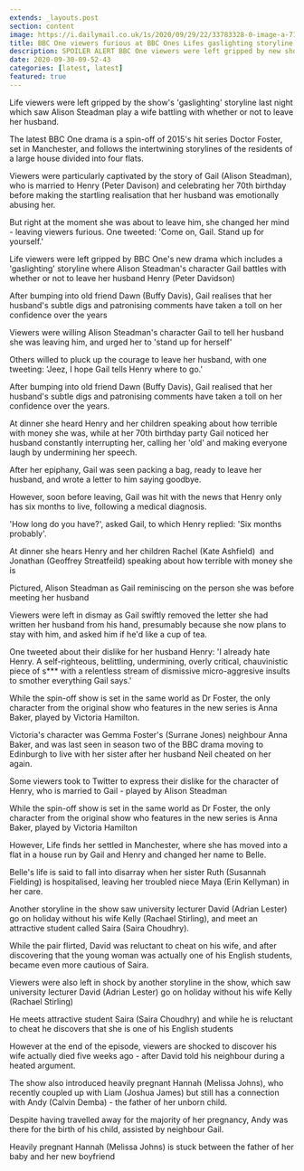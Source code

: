 ```yaml
---
extends: _layouts.post
section: content
image: https://i.dailymail.co.uk/1s/2020/09/29/22/33783328-0-image-a-71_1601414357934.jpg 
title: BBC One viewers furious at BBC Ones Lifes gaslighting storyline 
description: SPOILER ALERT BBC One viewers were left gripped by new show Life which includes a gaslighting storyline where Alison Steadman battles with whether or not to leave her husband. 
date: 2020-09-30-09-52-43 
categories: [latest, latest] 
featured: true 
--- 
```

Life viewers were left gripped by the show's 'gaslighting' storyline last night which saw Alison Steadman play a wife battling with whether or not to leave her husband.

The latest BBC One drama is a spin-off of 2015's hit series Doctor Foster, set in Manchester, and follows the intertwining storylines of the residents of a large house divided into four flats. 

Viewers were particularly captivated by the story of Gail (Alison Steadman), who is married to Henry (Peter Davison) and celebrating her 70th birthday before making the startling realisation that her husband was emotionally abusing her.

But right at the moment she was about to leave him, she changed her mind - leaving viewers furious. One tweeted: 'Come on, Gail. Stand up for yourself.'

Life viewers were left gripped by BBC One's new drama which includes a 'gaslighting' storyline where Alison Steadman's character Gail battles with whether or not to leave her husband Henry (Peter Davidson) 

After bumping into old friend Dawn (Buffy Davis), Gail realises that her husband's subtle digs and patronising comments have taken a toll on her confidence over the years





Viewers were willing Alison Steadman's character Gail to tell her husband she was leaving him, and urged her to 'stand up for herself' 

Others willed to pluck up the courage to leave her husband, with one tweeting: 'Jeez, I hope Gail tells Henry where to go.' 

After bumping into old friend Dawn (Buffy Davis), Gail realised that her husband's subtle digs and patronising comments have taken a toll on her confidence over the years. 

At dinner she heard Henry and her children speaking about how terrible with money she was, while at her 70th birthday party Gail noticed her husband constantly interrupting her, calling her 'old' and making everyone laugh by undermining her speech. 

After her epiphany, Gail was seen packing a bag, ready to leave her husband, and wrote a letter to him saying goodbye. 

However, soon before leaving, Gail was hit with the news that Henry only has six months to live, following a medical diagnosis.  

'How long do you have?', asked Gail, to which Henry replied: 'Six months probably'. 

At dinner she hears Henry and her children Rachel (Kate Ashfield)  and Jonathan (Geoffrey Streatfeild) speaking about how terrible with money she is 

Pictured, Alison Steadman as Gail reminiscing on the person she was before meeting her husband 

Viewers were left in dismay as Gail swiftly removed the letter she had written her husband from his hand, presumably because she now plans to stay with him, and asked him if he'd like a cup of tea.   

One tweeted about their dislike for her husband Henry: 'I already hate Henry. A self-righteous, belittling, undermining, overly critical, chauvinistic piece of s*** with a relentless stream of dismissive micro-aggresive insults to smother everything Gail says.'

While the spin-off show is set in the same world as Dr Foster, the only character from the original show who features in the new series is Anna Baker, played by Victoria Hamilton.

Victoria's character was Gemma Foster's (Surrane Jones) neighbour Anna Baker, and was last seen in season two of the BBC drama moving to Edinburgh to live with her sister after her husband Neil cheated on her again.



Some viewers took to Twitter to express their dislike for the character of Henry, who is married to Gail - played by Alison Steadman

While the spin-off show is set in the same world as Dr Foster, the only character from the original show who features in the new series is Anna Baker, played by Victoria Hamilton

However, Life finds her settled in Manchester, where she has moved into a flat in a house run by Gail and Henry and changed her name to Belle. 

Belle's life is said to fall into disarray when her sister Ruth (Susannah Fielding) is hospitalised, leaving her troubled niece Maya (Erin Kellyman) in her care. 

Another storyline in the show saw university lecturer David (Adrian Lester) go on holiday without his wife Kelly (Rachael Stirling), and meet an attractive student called Saira (Saira Choudhry). 

While the pair flirted, David was reluctant to cheat on his wife, and after discovering that the young woman was actually one of his English students, became even more cautious of Saira. 

Viewers were also left in shock by another storyline in the show, which saw university lecturer David (Adrian Lester) go on holiday without his wife Kelly (Rachael Stirling)

He meets attractive student Saira (Saira Choudhry) and while he is reluctant to cheat he discovers that she is one of his English students 

However at the end of the episode, viewers are shocked to discover his wife actually died five weeks ago - after David told his neighbour during a heated argument.  

The show also introduced heavily pregnant Hannah (Melissa Johns), who recently coupled up with Liam (Joshua James) but still has a connection with Andy (Calvin Demba) - the father of her unborn child.

Despite having travelled away for the majority of her pregnancy, Andy was there for the birth of his child, assisted by neighbour Gail.  

Heavily pregnant Hannah (Melissa Johns) is stuck between the father of her baby and her new boyfriend 

